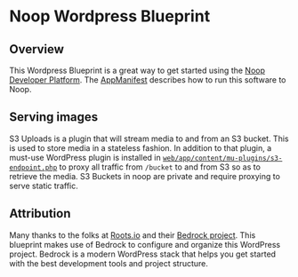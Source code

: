 # Noop Wordpress Blueprint

## Overview

This Wordpress Blueprint is a great way to get started using the [Noop Developer Platform](https://noop.dev). The [AppManifest](.noop/app.yml) describes how to run this software to Noop.

## Serving images

S3 Uploads is a plugin that will stream media to and from an S3 bucket. This is used to store media in a stateless fashion. In addition to that plugin, a must-use WordPress plugin is installed in [`web/app/content/mu-plugins/s3-endpoint.php`](https://github.com/noop-inc/blueprint-wordpress/blob/main/web/app/mu-plugins/s3-endpoint.php) to proxy all traffic from `/bucket` to and from S3 so as to retrieve the media. S3 Buckets in noop are private and require proxying to serve static traffic.

## Attribution

Many thanks to the folks at [Roots.io](https://roots.io/) and their [Bedrock project](https://roots.io/bedrock/). This blueprint makes use of Bedrock to configure and organize this WordPress project. Bedrock is a modern WordPress stack that helps you get started with the best development tools and project structure.
